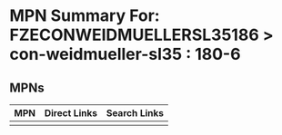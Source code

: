 



# MPN Summary For: FZECONWEIDMUELLERSL35186 > con-weidmueller-sl35 : 180-6

## MPNs
  

|MPN|Direct Links|Search Links|
| :--- | :--- | :--- |
||||
